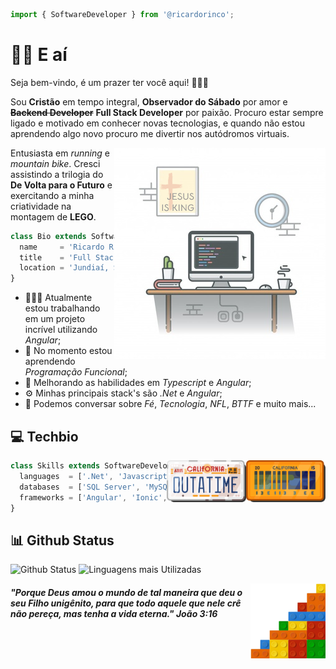 ```js
import { SoftwareDeveloper } from '@ricardorinco';
```

# 👋🏻 E aí

Seja bem-vindo, é um prazer ter você aqui! 👨🏻‍🦲

Sou **Cristão** em tempo integral, **Observador do Sábado** por amor e ~~**Backend Developer**~~ **Full Stack Developer** por paixão. Procuro estar sempre ligado e motivado em conhecer novas tecnologias, e quando não estou aprendendo algo novo procuro me divertir nos autódromos virtuais.

<img align="right" alt="Desk Setup" src="https://github.com/ricardorinco/ricardorinco/blob/master/imgs/desk-setup.png?raw=true" width="338" height="338" />

Entusiasta em *running* e *mountain bike*. Cresci assistindo a trilogia do **De Volta para o Futuro** e exercitando a minha criatividade na montagem de **LEGO**.

```js
class Bio extends SoftwareDeveloper {
  name     = 'Ricardo Rinco';
  title    = 'Full Stack Software Developer';
  location = 'Jundiaí, SP';
}
```

- 👨🏻‍💻 Atualmente estou trabalhando em um projeto incrível utilizando *Angular*;
- 🌱 No momento estou aprendendo *Programação Funcional*;
- 🏹 Melhorando as habilidades em *Typescript* e *Angular*;
- ⚙️ Minhas principais stack's são *.Net* e *Angular*;
- 💬 Podemos conversar sobre *Fé*, *Tecnologia*, *NFL*, *BTTF* e muito mais...

## 💻 Techbio

<img align="right" alt="Delorean Plate - 15" src="https://github.com/ricardorinco/ricardorinco/blob/master/imgs/bttf-plate-15.png?raw=true" width="127" height="67" />
<img align="right" alt="Delorean Plate - 86" src="https://github.com/ricardorinco/ricardorinco/blob/master/imgs/bttf-plate-86.png?raw=true" width="127" height="67" />

```js
class Skills extends SoftwareDeveloper {
  languages  = ['.Net', 'Javascript', 'TypeScript'];
  databases  = ['SQL Server', 'MySQL', 'MongoDB', 'SQLite'];
  frameworks = ['Angular', 'Ionic', 'Xamarin'];
}
```

## 📊 Github Status
![Github Status](https://github-readme-stats.vercel.app/api?username=RicardoRinco&show_icons=true&hide_rank=true&custom_title=Github%20Status&theme=vue)
![Linguagens mais Utilizadas](https://github-readme-stats.anuraghazra1.vercel.app/api/top-langs/?username=RicardoRinco&layout=compact&custom_title=Linguagens%20mais%20Utilizadas&theme=vue)

<img align="right" alt="Lego Bricks" src="https://github.com/ricardorinco/ricardorinco/blob/master/imgs/bricks-lego.png?raw=true" width="120" height="120" />

##### "Porque Deus amou o mundo de tal maneira que deu o seu Filho unigênito, para que todo aquele que nele crê não pereça, mas tenha a vida eterna." João 3:16
